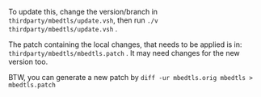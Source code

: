 To update this, change the version/branch in `thirdparty/mbedtls/update.vsh`,
then run `./v thirdparty/mbedtls/update.vsh` .

The patch containing the local changes, that needs to be applied is in:
`thirdparty/mbedtls/mbedtls.patch` . It may need changes for the new version too.

BTW, you can generate a new patch by `diff -ur mbedtls.orig mbedtls > mbedtls.patch`
